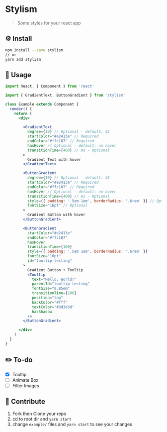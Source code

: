 # Stylism

> Some styles for your react app

## ⚙️ Install

```bash
npm install --save stylism
// or
yarn add stylism
```

## 🔧 Usage

```jsx
import React, { Component } from 'react'

import { GradientText, ButtonGradient } from 'stylism'

class Example extends Component {
  render() {
    return (
      <div>

        <GradientText
          degree={10} // Optional - default: 45
          startColor="#e2413e" // Required
          endColor="#ffc107" // Required
          hasHover // Optional - default: no hover
          transitionTime={400} // ms - Optional
        >
          Gradient Text with hover
        </GradientText>

        <ButtonGradient
          degree={10} // Optional - default: 45
          startColor="#e2413e" // Required
          endColor="#ffc107" // Required
          hasHover // Optional - default: no hover
          transitionTime={400} // ms - Optional
          style={{ padding: '.5em 1em', borderRadius: '.6rem' }} // Optional
          fontSize="16pt" // Optional
        >
          Gradient Button with hover
        </ButtonGradient>

        <ButtonGradient
          startColor="#e2413e"
          endColor="#ffc107"
          hasHover
          transitionTime={100}
          style={{ padding: '.5em 1em', borderRadius: '.6rem' }}
          fontSize="16pt"
          id="tooltip-testing"
        >
          Gradient Button + Tooltip
          <Tooltip
            text="Hello, World!"
            parentId="tooltip-testing"
            fontSize="0.85em"
            transitionTime={100}
            position="top"
            backColor="#fff"
            textColor="#3d3d3d"
            hasShadow
          />
        </ButtonGradient>

      </div>
    )
  }
}
```

## ✏️ To-do
- [x] Tooltip
- [ ] Animate Box
- [ ] Filter Images

## 👥 Contribute
1. Fork then Clone your repo
2. cd to root dir and `yarn start`
3. change `example/` files and `yarn start` to see your changes
